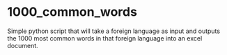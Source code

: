 # 1000_common_words
Simple python script that will take a foreign language as input and outputs the 1000 most common words in that foreign language into an excel document.
